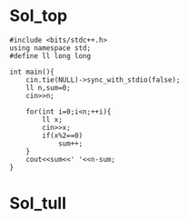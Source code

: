 # Sol_top

    #include <bits/stdc++.h>
    using namespace std;
    #define ll long long
    
    int main(){
        cin.tie(NULL)->sync_with_stdio(false);
        ll n,sum=0;
        cin>>n;

        for(int i=0;i<n;++i){
            ll x;
            cin>>x;
            if(x%2==0)
                sum++;
        }
        cout<<sum<<' '<<n-sum;
    }

# Sol_tull

